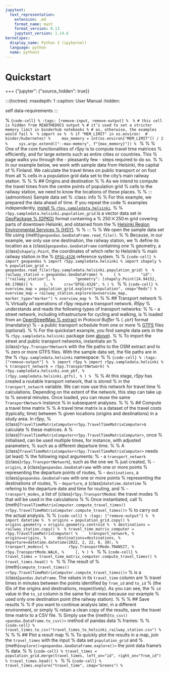 ```yaml
---
jupytext:
  text_representation:
    extension: .md
    format_name: myst
    format_version: 0.13
    jupytext_version: 1.14.6
kernelspec:
  display_name: Python 3 (ipykernel)
  language: python
  name: python3
---
```



# Quickstart


+++ {"jupyter": {"source_hidden": true}}

:::{toctree}
:maxdepth: 1
:caption: User Manual
:hidden:

self
data-requirements
:::

% ```{code-cell}
% :tags: [remove-input, remove-output]
% 
% # this cell is hidden from READTHEDOCS output
% # it’s used to set a stricter memory limit in binderhub notebooks
% # as, otherwise, the examples would fail
% 
% import os
% 
% if "MEM_LIMIT" in os.environ:  # binder/kubernetes!
%     max_memory = int(os.environ["MEM_LIMIT"]) / 2
%     sys.argv.extend(["--max-memory", f"{max_memory}"])
% ```
% 
% 
% One of the core functionalities of *r5py* is to compute travel time matrices
% efficiently, and for large extents such as entire cities or countries. This
% page walks you through the - pleasantly few - steps required to do so.
% 
% In our example below, we work with sample data from Helsinki, the capital of
% Finland.  We calculate the travel times on public transport or on foot from all
% cells in a population grid data set to the city’s main railway station.
% 
% 
% ## Origins and destination
% 
% As we intend to compute the travel times from the centre points of population grid
% cells to the railway station, we need to know the locations of these places.
% 
% :::{admonition} Sample data set
% :class: info
% 
% For this example, we prepared the data ahead of time. If you repeat the code
% examples independently, [install
% `r5py.sampledata.helsinki`](../installation/installation.md#sample-data-sets).
% 
% `r5py.sampledata.helsinki.population_grid` is a vector data set in [GeoPackage
% (GPKG)](http://www.opengeospatial.org/standards/geopackage) format containing a
% 250 ⨉ 250 m grid covering parts of downtown Helsinki, and obtained from the
% [Helsinki Region Environmental Services
% (HSY)](https://hri.fi/data/en_GB/dataset/vaestotietoruudukko).
% 
% :::
% 
% We open the sample data set file using {meth}`geopandas.GeoDataFrame.read_file()`.
% 
% Because, in our example, we only use one destination, the railway station, we
% define its location as a {class}`geopandas.GeoDataFrame` containing one
% geometry, a {class}`shapely.Point`, the coordinates of which refer to Helsinki’s
% main railway station in the
% [`EPSG:4326`](https://spatialreference.org/ref/epsg/4326/) reference system.
% 
% ```{code-cell}
% import geopandas
% import r5py.sampledata.helsinki
% import shapely
% 
% population_grid = geopandas.read_file(r5py.sampledata.helsinki.population_grid)
% 
% railway_station = geopandas.GeoDataFrame(
%     {
%         "id": ["railway_station"],
%         "geometry": [shapely.Point(24.94152, 60.17066)]
%     },
%     crs="EPSG:4326",
% )
% ```
% 
% ```{code-cell}
% overview_map = population_grid.explore("population", cmap="Reds")
% overview_map = railway_station.explore(m=overview_map, marker_type="marker")
% overview_map
% ```
% 
% 
% ## Transport network
% 
% Virtually all operations of *r5py* require a transport network. *R5py*
% understands and reads the following types of transport networks:
% 
% - a street network, including infrastructure for cycling and walking, is
%   loaded from an [OpenStreetMap
%   extract](https://wiki.openstreetmap.org/wiki/Extracts) in *Protocol Buffer*
%   (`.pbf`) format (mandatory)
% - a public transport schedule from one or more
%   [GTFS](https://en.wikipedia.org/wiki/GTFS) files (optional).
% 
% For the quickstart example, you find sample data sets in the
% `r5py.sampledata.helsinki` package (see [above](#origins-and-destination)).
% 
% To import the street and public transport networks, instantiate an
% {class}`r5py.TransportNetwork` with the file paths to the OSM extract and to
% zero or more GTFS files. With the sample data set, the file paths are in the
% `r5py.sampledata.helsinki` namespace:
% 
% ```{code-cell}
% :tags: ["remove-output"]
% 
% import r5py
% import r5py.sampledata.helsinki
% 
% transport_network = r5py.TransportNetwork(
%     r5py.sampledata.helsinki.osm_pbf,
%     [r5py.sampledata.helsinki.gtfs],
% )
% ```
% 
% At this stage, *r5py* has created a routable transport network, that is stored
% in the `transport_network` variable. We can now use this network for travel time
% calculations. Depending on the extent of the network, this step can take up to
% several minutes. Once loaded, you can reuse the same `TransportNetwork` instance
% in subsequent analyses.
% 
% 
% ## Compute a travel time matrix
% 
% A travel time matrix is a dataset of the travel costs (typically, time) between
% given locations (origins and destinations) in a study area.  In *r5py*,
% {class}`TravelTimeMatrixComputer<r5py.TravelTimeMatrixComputer>`s calculate
% these matrices. A
% {class}`TravelTimeMatrixComputer<r5py.TravelTimeMatrixComputer>`, once
% initialised, can be used multiple times, for instance, with adjusted parameters,
% such as a different departure time.
% 
% A {class}`TravelTimeMatrixComputer<r5py.TravelTimeMatrixComputer>` needs (at least)
% the following input arguments:
% - a `transport_network` ({class}`r5py.TransportNetwork`), such as the one we
%   just created,
% - `origins`, a {class}`geopandas.GeoDataFrame` with one or more points
%   representing the departure points of routes,
% - `destinations`, a {class}`geopandas.GeoDataFrame` with one or more points
%   representing the destinations of routes,
% - `departure`, a {class}`datetime.datetime`
%   refering to the departure date and time for routing, and
% - `transport_modes`, a list of {class}`r5py.TransportMode`s: the travel modes
%   that will be used in the calculations
% 
% Once instantiated, call
% {meth}`TravelTimeMatrixComputer.compute_travel_times()<r5py.TravelTimeMatrixComputer.compute_travel_times()>`
% to carry out the actual analysis.
% 
% ```{code-cell}
% :tags: ["remove-output"]
% 
% import datetime
% 
% origins = population_grid.copy()
% origins.geometry = origins.geometry.centroid
% 
% destinations = railway_station.copy()
% 
% travel_time_matrix_computer = r5py.TravelTimeMatrixComputer(
%     transport_network,
%     origins=origins,
%     destinations=destinations,
%     departure=datetime.datetime(2022, 2, 22, 8, 30),
%     transport_modes=[
%         r5py.TransportMode.TRANSIT,
%         r5py.TransportMode.WALK,
%     ],
% )
% ```
% 
% ```{code-cell}
% travel_times = travel_time_matrix_computer.compute_travel_times()
% travel_times.head()
% ```
% 
% The result of
% {meth}`compute_travel_times()<r5py.TravelTimeMatrixComputer.compute_travel_times()>`
% is a {class}`pandas.DataFrame`. The values in its `travel_time` column are
% travel times in minutes between the points identified by `from_id` and `to_id`
% (the IDs of the origins and destinations, respectively). As you can see, the
% `id` value in the `to_id` column is the same for all rows because our example
% used only one destination point (the railway station).
% 
% 
% ## Save results
% 
% If you want to continue analysis later, in a different environment, or simply
% retain a clean copy of the results, save the travel time matrix to a CSV file.
% Simply use the {meth}`to_csv()<pandas.DataFrame.to_csv()>` method of pandas data
% frames:
% 
% ```{code-cell}
% travel_times.to_csv("travel_times_to_helsinki_railway_station.csv")
% ```
% 
% 
% ## Plot a result map
% 
% To quickly plot the results in a map, *join* the `travel_times` with the input
% data set `population_grid` and
% {meth}`explore()<geopandas.GeoDataFrame.explore()>` the joint data frame’s
% data.
% 
% ```{code-cell}
% travel_times = population_grid.merge(travel_times, left_on="id", right_on="from_id")
% travel_times.head()
% ```
% 
% ```{code-cell}
% travel_times.explore("travel_time", cmap="Greens")
% ```
